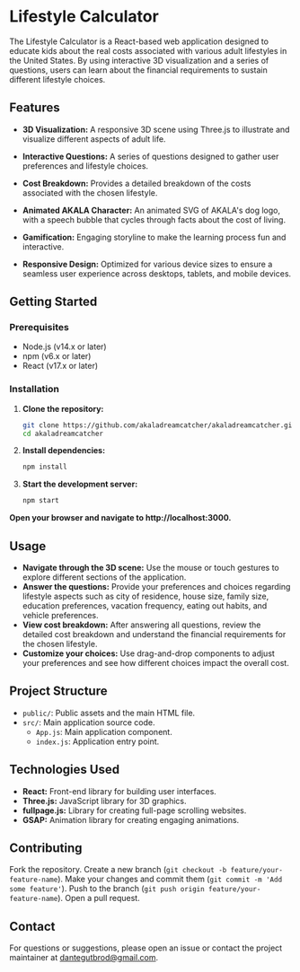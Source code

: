# Lifestyle Calculator

The Lifestyle Calculator is a React-based web application designed to educate kids about the real costs associated with various adult lifestyles in the United States. By using interactive 3D visualization and a series of questions, users can learn about the financial requirements to sustain different lifestyle choices.

## Features

- **3D Visualization:** A responsive 3D scene using Three.js to illustrate and visualize different aspects of adult life.
- **Interactive Questions:** A series of questions designed to gather user preferences and lifestyle choices.
- **Cost Breakdown:** Provides a detailed breakdown of the costs associated with the chosen lifestyle.
- **Animated AKALA Character:** An animated SVG of AKALA's dog logo, with a speech bubble that cycles through facts about the cost of living.

- **Gamification:** Engaging storyline to make the learning process fun and interactive.

- **Responsive Design:** Optimized for various device sizes to ensure a seamless user experience across desktops, tablets, and mobile devices.

## Getting Started

### Prerequisites

- Node.js (v14.x or later)
- npm (v6.x or later)
- React (v17.x or later)

### Installation

1. **Clone the repository:**
   ```bash
   git clone https://github.com/akaladreamcatcher/akaladreamcatcher.git
   cd akaladreamcatcher
2. **Install dependencies:**
    ```bash
    npm install

3. **Start the development server:**


    ```bash
    npm start
**Open your browser and navigate to http://localhost:3000.**

## Usage

- **Navigate through the 3D scene:** Use the mouse or touch gestures to explore different sections of the application.
- **Answer the questions:** Provide your preferences and choices regarding lifestyle aspects such as city of residence, house size, family size, education preferences, vacation frequency, eating out habits, and vehicle preferences.
- **View cost breakdown:** After answering all questions, review the detailed cost breakdown and understand the financial requirements for the chosen lifestyle.
- **Customize your choices:** Use drag-and-drop components to adjust your preferences and see how different choices impact the overall cost.

## Project Structure

- `public/`: Public assets and the main HTML file.
- `src/`: Main application source code.
  - `App.js`: Main application component.
  - `index.js`: Application entry point.

## Technologies Used

- **React:** Front-end library for building user interfaces.
- **Three.js:** JavaScript library for 3D graphics.
- **fullpage.js:** Library for creating full-page scrolling websites.
- **GSAP:** Animation library for creating engaging animations.

## Contributing

Fork the repository. Create a new branch (`git checkout -b feature/your-feature-name`). Make your changes and commit them (`git commit -m 'Add some feature'`). Push to the branch (`git push origin feature/your-feature-name`). Open a pull request.


## Contact

For questions or suggestions, please open an issue or contact the project maintainer at [dantegutbrod@gmail.com](mailto:dantegutbrod@gmail.com).


